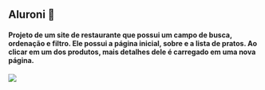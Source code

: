 ## Aluroni 🥗

#### Projeto de um site de restaurante que possui um campo de busca, ordenação e filtro. Ele possui a página inicial, sobre e a lista de pratos. Ao clicar em um dos produtos, mais detalhes dele é carregado em uma nova página.

![](https://cdn.discordapp.com/attachments/1041452109264068741/1041452193670234162/ezgif.com-gif-maker.gif)
